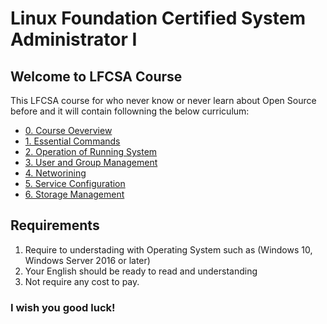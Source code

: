 # Linux Foundation Certified System Administrator I

## Welcome to LFCSA Course

This LFCSA course for who never know or never learn about Open Source before and it will contain followning the below curriculum:
- [0. Course Oeverview](Instructions/0.%20Course%20Oeverview.md)
- [1. Essential Commands]()
- [2. Operation of Running System]()
- [3. User and Group Management]()
- [4. Networining]()
- [5. Service Configuration]()
- [6. Storage Management]()

## Requirements
1. Require to understading with Operating System such as (Windows 10, Windows Server 2016 or later)
2. Your English should be ready to read and understanding
3. Not require any cost to pay.

### I wish you good luck!
